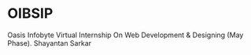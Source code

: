# OIBSIP
Oasis Infobyte Virtual Internship On Web Development &amp; Designing (May Phase).
Shayantan Sarkar
